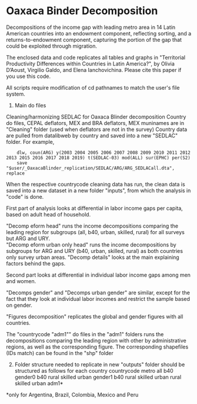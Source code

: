 # Oaxaca Binder Decomposition

Decompositions of the income gap with leading metro area in 14 Latin American countries into an endowment component, reflecting sorting, and a returns-to-endowment component, capturing the portion of the gap that could be exploited through migration.

The enclosed data and code replicates all tables and graphs in "Territorial Productivity Differences within Countries in Latin America?", by Olivia D’Aoust, Virgilio Galdo, and Elena Ianchovichina.
Please cite this paper if you use this code.

All scripts require modification of cd pathnames to match the user's file system.

1. Main do files

Cleaning/harmonizing SEDLAC for Oaxaca Blinder decomposition
	Country do files, CEPAL deflators, MEX and BRA deflators, MEX muninames are in "Cleaning" folder (used when deflators are not in the survey)
	Country data are pulled from datalibweb by country and saved into a new "SEDLAC" folder. For example, 
	
		dlw, coun(ARG) y(2003 2004 2005 2006 2007 2008 2009 2010 2011 2012 2013 2015 2016 2017 2018 2019) t(SEDLAC-03) mod(ALL) sur(EPHC) per(S2)
		save "$user/_OaxacaBlinder_replication/SEDLAC/ARG/ARG_SEDLACall.dta", replace
	
When the respective countrycode cleaning data has run, the clean data is saved into a new dataset in a new folder "inputs", from which the analysis in "code" is done.  

First part of analysis looks at differential in labor income gaps per capita, based on adult head of household. 

"Decomp eform head" runs the income decompositions comparing the leading region for subgroups (all, b40, urban, skilled, rural) for all surveys but ARG and URY.  
"Decomp eform urban only head" runs the income decompositions by subgroups for ARG and URY (b40, urban, skilled, rural) as both countries only survey urban areas.
"Decomp details" looks at the main explaining factors behind the gaps. 

Second part looks at differential in individual labor income gaps among men and women.

"Decomps gender" and "Decomps urban gender" are similar, except for the fact that they look at individual labor incomes and restrict the sample based on gender. 

"Figures decomposition" replicates the global and gender figures with all countries.

The "countrycode "adm1"" do files in the "adm1" folders runs the decompositions comparing the leading region with other by administrative regions, as well as the corresponding figure. The corresponding shapefiles (IDs match) can be found in the "shp" folder 


2. Folder structure needed to replicate in new "outputs" folder should be structured as follows for each country
	countrycode 
		metro
			all
			b40
			gender0
				b40
				rural
				skilled
				urban
			gender1
				b40
				rural
				skilled
				urban
			rural 
			skilled
			urban
		adm1*

*only for Argentina, Brazil, Colombia, Mexico and Peru 


